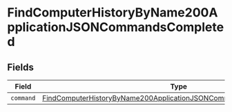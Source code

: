 # FindComputerHistoryByName200ApplicationJSONCommandsCompleted


## Fields

| Field                                                                                                                                                                 | Type                                                                                                                                                                  | Required                                                                                                                                                              | Description                                                                                                                                                           |
| --------------------------------------------------------------------------------------------------------------------------------------------------------------------- | --------------------------------------------------------------------------------------------------------------------------------------------------------------------- | --------------------------------------------------------------------------------------------------------------------------------------------------------------------- | --------------------------------------------------------------------------------------------------------------------------------------------------------------------- |
| `command`                                                                                                                                                             | [FindComputerHistoryByName200ApplicationJSONCommandsCompletedCommand](../../models/operations/findcomputerhistorybyname200applicationjsoncommandscompletedcommand.md) | :heavy_minus_sign:                                                                                                                                                    | N/A                                                                                                                                                                   |